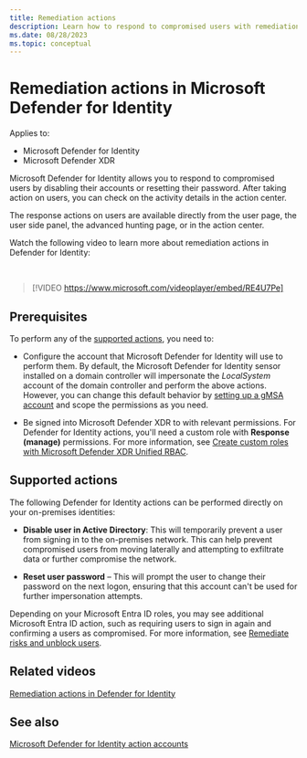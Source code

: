 ```yaml
---
title: Remediation actions
description: Learn how to respond to compromised users with remediation actions in Microsoft Defender for Identity
ms.date: 08/28/2023
ms.topic: conceptual
---
```


# Remediation actions in Microsoft Defender for Identity

Applies to:

- Microsoft Defender for Identity
- Microsoft Defender XDR

Microsoft Defender for Identity allows you to respond to compromised users by disabling their accounts or resetting their password. After taking action on users, you can check on the activity details in the action center.

The response actions on users are available directly from the user page, the user side panel, the advanced hunting page, or in the action center.

Watch the following video to learn more about remediation actions in Defender for Identity:

<br>

> [!VIDEO https://www.microsoft.com/videoplayer/embed/RE4U7Pe]


## Prerequisites

To perform any of the [supported actions](#supported-actions), you need to:

- Configure the account that Microsoft Defender for Identity will use to perform them.  By default, the Microsoft Defender for Identity sensor installed on a domain controller will impersonate the *LocalSystem* account of the domain controller and perform the above actions. However, you can change this default behavior by [setting up a gMSA account](manage-action-accounts.md) and scope the permissions as you need.

- Be signed into Microsoft Defender XDR to with relevant permissions. For Defender for Identity actions, you'll need a custom role with **Response (manage)** permissions. For more information, see [Create custom roles with Microsoft Defender XDR Unified RBAC](/microsoft-365/security/defender/create-custom-rbac-roles).

## Supported actions

The following Defender for Identity actions can be performed directly on your on-premises identities:

- **Disable user in Active Directory**: This will temporarily prevent a user from signing in to the on-premises network. This can help prevent compromised users from moving laterally and attempting to exfiltrate data or further compromise the network.

- **Reset user password** – This will prompt the user to change their password on the next logon, ensuring that this account can't be used for further impersonation attempts.

Depending on your Microsoft Entra ID roles, you may see additional Microsoft Entra ID action, such as requiring users to sign in again and confirming a users as compromised. For more information, see [Remediate risks and unblock users](/entra/id-protection/howto-identity-protection-remediate-unblock).


## Related videos

[Remediation actions in Defender for Identity](https://www.microsoft.com/videoplayer/embed/RE4U7Pe)

## See also

[Microsoft Defender for Identity action accounts](deploy/manage-action-accounts.md)
